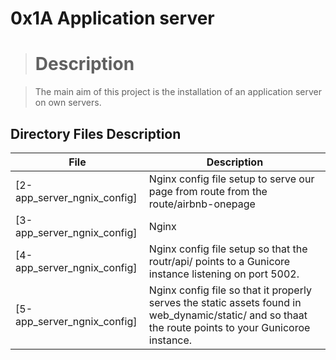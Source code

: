 # 0x1A Application server

> #  Description

> The main aim of this project is the installation of an application server on own servers.



## Directory Files Description

| **File** | **Description** |
|----------|-----------------|
| [2-app_server_ngnix_config] | Nginx config file setup to serve our page from route from the route/airbnb-onepage|.
| [3-app_server_ngnix_config] | Nginx |config file setup to proxy HTTP requests to the route/ airbnb-dynamic/number_odd or even to a Gunicorn instance liatening on port 5001.
| [4-app_server_ngnix_config] | Nginx config file setup so that the routr/api/ points to a Gunicore instance listening on port 5002.
| [5-app_server_ngnix_config] | Nginx config file so that it properly serves the static assets found in web_dynamic/static/ and so thaat the route points to your Gunicoroe instance. |






#



